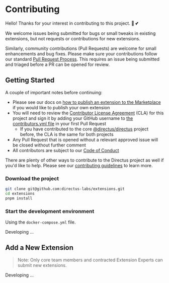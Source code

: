 # Contributing

Hello! Thanks for your interest in contributing to this project. 🐰 💕

We welcome issues being submitted for bugs or small tweaks in existing extensions, but not requests or contributions for new extensions.

Similarly, community contributions (Pull Requests) are welcome for small enhancements and bug fixes. Please make sure your contributions follow our standard [Pull Request Process](https://docs.directus.io/contributing/pull-request-process). This requires an issue being submitted and triaged before a PR can be opened for review.

## Getting Started

A couple of important notes before continuing:

* Please see our docs on [how to publish an extension to the Marketplace](//docs.directus.io/extensions/marketplace/publishing.html) if you would like to publish your own extension
* You will need to review the [Contributor License Agreement](https://github.com/directus-labs/extensions/blob/main/cla.md) (CLA) for this project and sign it by adding your GitHub username to [the contributors.yml file](https://github.com/directus-labs/extensions/blob/docs/website-sveltekit/contributors.yml) in your first Pull Request
  * If you have contributed to the core [@directus/directus](https://github.com/directus/directus) project before, the CLA is the same for both projects
* Any Pull Request that is opened without a relevant approved issue will be closed without further comment
* All contributors are subject to our [Code of Conduct](https://docs.directus.io/contributing/code-of-conduct.html)

There are plenty of other ways to contribute to the Directus project as well if you'd like to help. Please see our [contributing guidelines](https://docs.directus.io/contributing/introduction) to learn more.

### Download the project

```sh
git clone git@github.com:directus-labs/extensions.git
cd extensions
pnpm install
```

### Start the development environment

Using the `docker-compose.yml` file.

Developing ...

## Add a New Extension

> Note: Only core team members and contracted Extension Experts can submit new extensions.

Developing ...
